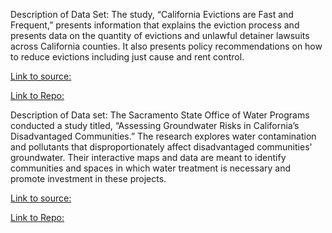 Description of Data Set: 
The study, “California Evictions are Fast and Frequent,” presents information that explains the eviction process and presents data on the quantity of evictions and unlawful detainer lawsuits across California counties. It also presents policy recommendations on how to reduce evictions including just cause and rent control. 

[Link to source:](https://static1.squarespace.com/static/52b7d7a6e4b0b3e376ac8ea2/t/5b1273ca0e2e72ec53ab0655/1527935949227/CA_Evictions_are_Fast_and_Frequent.pdf )

[Link to Repo:](https://github.com/velezlupe/up206a-lupe)


Description of Data set: 
The Sacramento State Office of Water Programs conducted a study titled, “Assessing Groundwater Risks in California’s Disadvantaged Communities.” The research explores water contamination and pollutants that disproportionately affect disadvantaged communities' groundwater. Their interactive maps and data are meant to identify communities and spaces in which water treatment is necessary and promote investment in these projects. 

[Link to source:](https://www.owp.csus.edu/grid/)

[Link to Repo:](https://github.com/velezlupe/up206a-lupe)